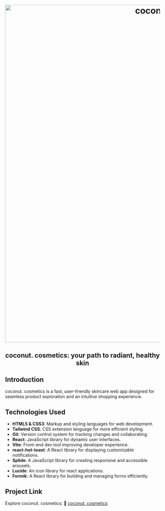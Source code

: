 <h1 align="center">
  <br>
  <img src="https://i.ibb.co/WvX8qp2x/coconut-project.png" alt="coconut. cosmetics" width="1100">
  <br>
</h1>

<h2 align="center">coconut. cosmetics: your path to radiant, healthy skin</h2>

## Introduction
coconut. cosmetics is a fast, user-friendly skincare web app designed for seamless product exploration and an intuitive shopping experience.

## Technologies Used
- **HTML5 & CSS3**: Markup and styling languages for web development.
- **Tailwind CSS**: CSS extension language for more efficient styling.
- **Git**: Version control system for tracking changes and collaborating.
- **React**: JavaScript library for dynamic user interfaces.
- **Vite**: Front-end dev tool improving developer experience.
- **react-hot-toast**: A React library for displaying customizable notifications.
- **Splide**: A JavaScript library for creating responsive and accessible arousels.
- **Lucide**: An icon library for react applications.
- **Formik**: A React library for building and managing forms efficiently.

## Project Link
Explore coconut. cosmetics: :link: [coconut. cosmetics](https://coconut-cosmetics.vercel.app/)
